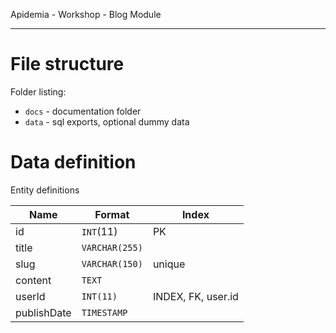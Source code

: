 Apidemia - Workshop - Blog Module
- - - 

# File structure
Folder listing:
 * `docs` - documentation folder
 * `data` - sql exports, optional dummy data
  
 
# Data definition
Entity definitions

| Name | Format | Index |
| --- | --- | --- |
 | id | `INT`(11) | PK |
 | title | `VARCHAR(255)` | |
 | slug | `VARCHAR(150)` | unique |
 | content | `TEXT` | |
 | userId | `INT(11)` | INDEX, FK, user.id |
 | publishDate | `TIMESTAMP` | | 
 
